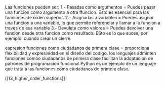 Las funciones pueden ser:
1.- Pasadas como argumentos = Puedes pasar una funcion como argumento a otra ffuncion. Esto es esencial para las funciones de orden superior.
2.- Asignadas a variables = Puedes asignar una funcion a una variable, lo que permite referenciar y llamar a la funcion a traves de esa variable
3.- Devuleta como valores = Puedes devolver una funcion desde otra funcion como resultado. ESto es lo que suces, por ejemplo. cuando crear un cierre.

espresion funciones como ciudadanos de primera clase = proporciona flexibilidad y expresividad en el diseño del codigo. los lenguajes adminten funciones comoo ciudadanos de primera clase facilitan la adoptacion de patrones de programacion funcional.Python es un ejemplo de un lenguaje que trata a las funciones como ciudadanos de primera clase.

[[13_higher_order_functions]]